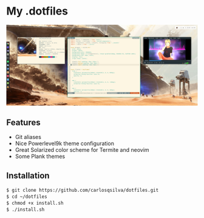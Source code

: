 # My .dotfiles

<img src="./screenshot.jpg" alt="My Desktop"></img>

## Features
- Git aliases
- Nice Powerlevel9k theme configuration
- Great Solarized color scheme for Termite and neovim
- Some Plank themes

## Installation
```sh
$ git clone https://github.com/carlosqsilva/dotfiles.git
$ cd ~/dotfiles
$ chmod +x install.sh
$ ./install.sh
```
